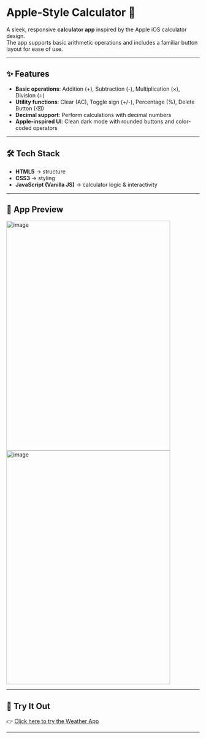 # Apple-Style Calculator 🧮

A sleek, responsive **calculator app** inspired by the Apple iOS calculator design.  
The app supports basic arithmetic operations and includes a familiar button layout for ease of use.

---

## ✨ Features

- **Basic operations**: Addition (+), Subtraction (-), Multiplication (×), Division (÷)  
- **Utility functions**: Clear (AC), Toggle sign (+/-), Percentage (%), Delete Button (⌫)  
- **Decimal support**: Perform calculations with decimal numbers  
- **Apple-inspired UI**: Clean dark mode with rounded buttons and color-coded operators  

---

## 🛠️ Tech Stack

- **HTML5** → structure  
- **CSS3** → styling 
- **JavaScript (Vanilla JS)** → calculator logic & interactivity  

---

## 📸 App Preview

<img width="427" height="600" alt="image" src="https://github.com/user-attachments/assets/88b9de1d-8bfe-4fc7-afd6-d46eb224ab5f" /> 
<img width="427" height="610" alt="image" src="https://github.com/user-attachments/assets/cb704462-067e-43fc-a5dd-e820dc520194" />



---

## 🚀 Try It Out

👉 [Click here to try the Weather App](https://a-calculator-calc-madeby-yazant007.netlify.app/)  

---

